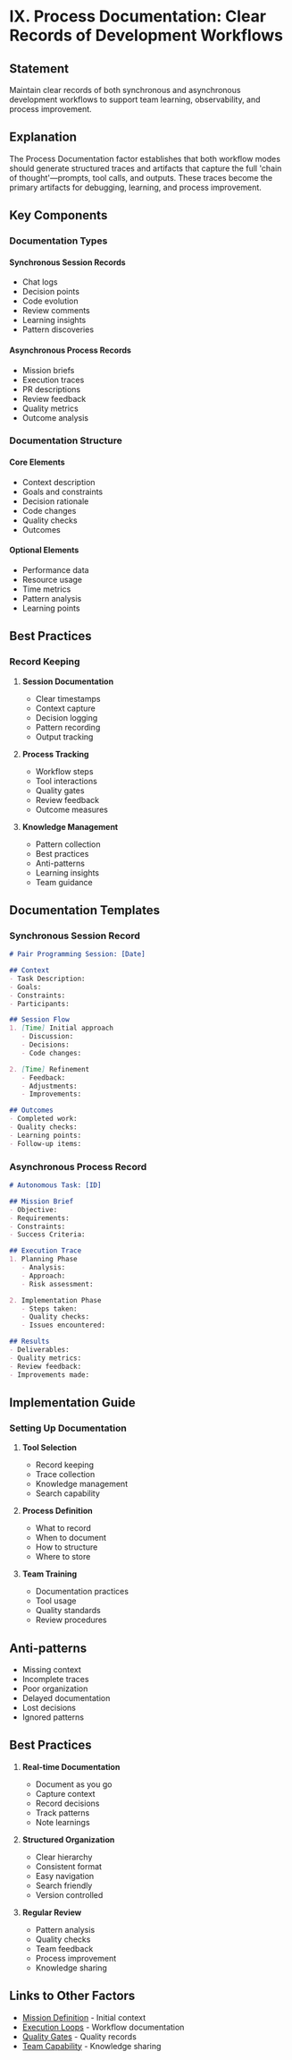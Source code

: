 # IX. Process Documentation: Clear Records of Development Workflows

## Statement

Maintain clear records of both synchronous and asynchronous development workflows to support team learning, observability, and process improvement.

## Explanation

The Process Documentation factor establishes that both workflow modes should generate structured traces and artifacts that capture the full 'chain of thought'—prompts, tool calls, and outputs. These traces become the primary artifacts for debugging, learning, and process improvement.

## Key Components

### Documentation Types

#### Synchronous Session Records
- Chat logs
- Decision points
- Code evolution
- Review comments
- Learning insights
- Pattern discoveries

#### Asynchronous Process Records
- Mission briefs
- Execution traces
- PR descriptions
- Review feedback
- Quality metrics
- Outcome analysis

### Documentation Structure

#### Core Elements
- Context description
- Goals and constraints
- Decision rationale
- Code changes
- Quality checks
- Outcomes

#### Optional Elements
- Performance data
- Resource usage
- Time metrics
- Pattern analysis
- Learning points

## Best Practices

### Record Keeping

1. **Session Documentation**
   - Clear timestamps
   - Context capture
   - Decision logging
   - Pattern recording
   - Output tracking

2. **Process Tracking**
   - Workflow steps
   - Tool interactions
   - Quality gates
   - Review feedback
   - Outcome measures

3. **Knowledge Management**
   - Pattern collection
   - Best practices
   - Anti-patterns
   - Learning insights
   - Team guidance

## Documentation Templates

### Synchronous Session Record

```markdown
# Pair Programming Session: [Date]

## Context
- Task Description:
- Goals:
- Constraints:
- Participants:

## Session Flow
1. [Time] Initial approach
   - Discussion:
   - Decisions:
   - Code changes:

2. [Time] Refinement
   - Feedback:
   - Adjustments:
   - Improvements:

## Outcomes
- Completed work:
- Quality checks:
- Learning points:
- Follow-up items:
```

### Asynchronous Process Record

```markdown
# Autonomous Task: [ID]

## Mission Brief
- Objective:
- Requirements:
- Constraints:
- Success Criteria:

## Execution Trace
1. Planning Phase
   - Analysis:
   - Approach:
   - Risk assessment:

2. Implementation Phase
   - Steps taken:
   - Quality checks:
   - Issues encountered:

## Results
- Deliverables:
- Quality metrics:
- Review feedback:
- Improvements made:
```

## Implementation Guide

### Setting Up Documentation

1. **Tool Selection**
   - Record keeping
   - Trace collection
   - Knowledge management
   - Search capability

2. **Process Definition**
   - What to record
   - When to document
   - How to structure
   - Where to store

3. **Team Training**
   - Documentation practices
   - Tool usage
   - Quality standards
   - Review procedures

## Anti-patterns

- Missing context
- Incomplete traces
- Poor organization
- Delayed documentation
- Lost decisions
- Ignored patterns

## Best Practices

1. **Real-time Documentation**
   - Document as you go
   - Capture context
   - Record decisions
   - Track patterns
   - Note learnings

2. **Structured Organization**
   - Clear hierarchy
   - Consistent format
   - Easy navigation
   - Search friendly
   - Version controlled

3. **Regular Review**
   - Pattern analysis
   - Quality checks
   - Team feedback
   - Process improvement
   - Knowledge sharing

## Links to Other Factors

- [Mission Definition](mission-definition.md) - Initial context
- [Execution Loops](execution-loops.md) - Workflow documentation
- [Quality Gates](quality-gates.md) - Quality records
- [Team Capability](team-capability.md) - Knowledge sharing